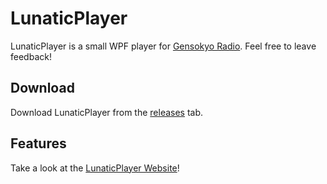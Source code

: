 # LunaticPlayer
LunaticPlayer is a small WPF player for [Gensokyo Radio](https://gensokyoradio.net/). Feel free to leave feedback!

## Download
Download LunaticPlayer from the [releases](https://github.com/timweiss/LunaticPlayer/releases) tab.

## Features
Take a look at the [LunaticPlayer Website](https://lunaticplayer.weiss.moe/)!